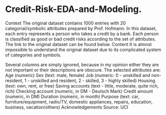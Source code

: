 # Credit-Risk-EDA-and-Modeling.

Context 
The original dataset contains 1000 entries with 20 categorial/symbolic attributes prepared by Prof. Hofmann. In this dataset, each entry represents a person who takes a credit by a bank. Each person is classified as good or bad credit risks according to the set of attributes. The link to the original dataset can be found below.  Content It is almost impossible to understand the original dataset due to its complicated system of categories and symbols.

Several columns are simply ignored, because in my opinion either they are not important or their descriptions are obscure. The selected attributes are:  Age (numeric) Sex (text: male, female) Job (numeric: 0 - unskilled and non-resident, 1 - unskilled and resident, 2 - skilled, 3 - highly skilled) Housing (text: own, rent, or free) Saving accounts (text - little, moderate, quite rich, rich) Checking account (numeric, in DM - Deutsch Mark) Credit amount (numeric, in DM) Duration (numeric, in month) Purpose (text: car, furniture/equipment, radio/TV, domestic appliances, repairs, education, business, vacation/others) Acknowledgements Source: UCI
